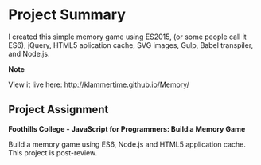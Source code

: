 # Project Summary
 I created this simple memory game using ES2015, (or some people call it ES6), jQuery, HTML5 aplication cache, SVG images, Gulp, Babel transpiler, and Node.js.

**Note** 

View it live here: http://klammertime.github.io/Memory/

## Project Assignment

**Foothills College - JavaScript for Programmers: 
Build a Memory Game**

Build a memory game using ES6, Node.js and HTML5 application cache. 
This project is post-review. 